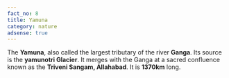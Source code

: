 ```yaml
---
fact_no: 8
title: Yamuna
category: nature
adsense: true
---
```

The **Yamuna**, also called the largest tributary of the river **Ganga**. Its source is the **yamunotri Glacier**. It merges with the Ganga at a sacred confluence known as the **Triveni Sangam, Allahabad**. It is **1370km** long.